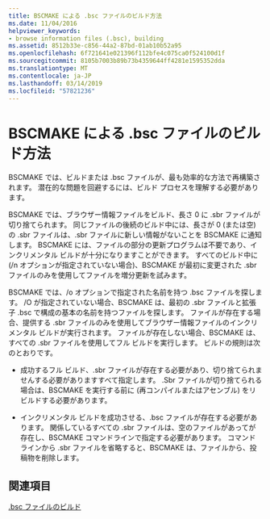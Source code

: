 ```yaml
---
title: BSCMAKE による .bsc ファイルのビルド方法
ms.date: 11/04/2016
helpviewer_keywords:
- browse information files (.bsc), building
ms.assetid: 8512b33e-c856-44a2-87bd-01ab10b52a95
ms.openlocfilehash: 6f721641e021396f112bfe4c075ca0f524100d1f
ms.sourcegitcommit: 8105b7003b89b73b4359644ff4281e1595352dda
ms.translationtype: MT
ms.contentlocale: ja-JP
ms.lasthandoff: 03/14/2019
ms.locfileid: "57821236"
---
```

# <a name="how-bscmake-builds-a-bsc-file"></a>BSCMAKE による .bsc ファイルのビルド方法

BSCMAKE では、ビルドまたは .bsc ファイルが、最も効率的な方法で再構築されます。 潜在的な問題を回避するには、ビルド プロセスを理解する必要があります。

BSCMAKE では、ブラウザー情報ファイルをビルド、長さ 0 に .sbr ファイルが切り捨てられます。 同じファイルの後続のビルド中には、長さが 0 (または空) の .sbr ファイルは、.sbr ファイルに新しい情報がないことを BSCMAKE に通知します。 BSCMAKE には、ファイルの部分の更新プログラムは不要であり、インクリメンタル ビルドが十分になりますことができます。 すべてのビルド中に (/n オプションが指定されていない場合)、BSCMAKE が最初に変更された .sbr ファイルのみを使用してファイルを増分更新を試みます。

BSCMAKE では、/o オプションで指定された名前を持つ .bsc ファイルを探します。 /O が指定されていない場合、BSCMAKE は、最初の .sbr ファイルと拡張子 .bsc で構成の基本の名前を持つファイルを探します。 ファイルが存在する場合、提供する .sbr ファイルのみを使用してブラウザー情報ファイルのインクリメンタル ビルドが実行されます。 ファイルが存在しない場合、BSCMAKE は、すべての .sbr ファイルを使用してフル ビルドを実行します。 ビルドの規則は次のとおりです。

- 成功するフル ビルド、.sbr ファイルが存在する必要があり、切り捨てられませんする必要がありますすべて指定します。 .Sbr ファイルが切り捨てられる場合は、BSCMAKE を実行する前に (再コンパイルまたはアセンブル) をリビルドする必要があります。

- インクリメンタル ビルドを成功させる、.bsc ファイルが存在する必要があります。 関係しているすべての .sbr ファイルは、空のファイルがあってが存在し、BSCMAKE コマンドラインで指定する必要があります。 コマンドラインから .sbr ファイルを省略すると、BSCMAKE は、ファイルから、投稿物を削除します。

## <a name="see-also"></a>関連項目

[.bsc ファイルのビルド](building-a-dot-bsc-file.md)
